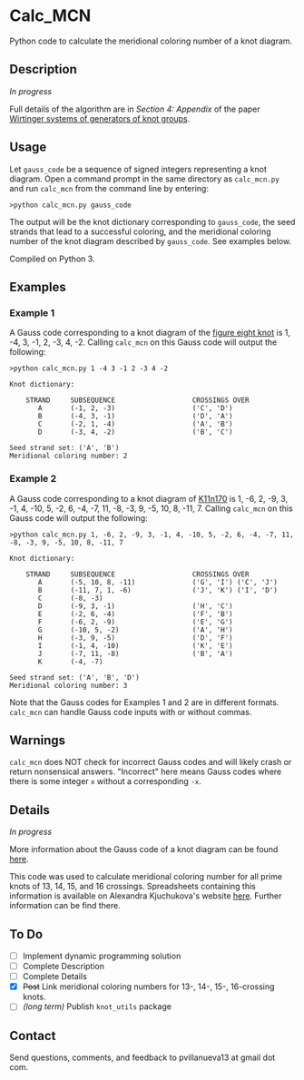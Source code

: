 # Calc_MCN

Python code to calculate the meridional coloring number of a knot diagram.

## Description

*In progress*

Full details of the algorithm are in *Section 4: Appendix* of the paper [Wirtinger systems of generators of knot groups][wirtpaper].


## Usage

Let `gauss_code` be a sequence of signed integers representing a knot diagram.  Open a command prompt in the same directory as `calc_mcn.py` and run `calc_mcn` from the command line by entering:

```
>python calc_mcn.py gauss_code
```

The output will be the knot dictionary corresponding to `gauss_code`, the seed strands that lead to a successful coloring, and the meridional coloring number of the knot diagram described by `gauss_code`.  See examples below.

Compiled on Python 3.

## Examples

### Example 1

A Gauss code corresponding to a knot diagram of the [figure eight knot][fig8] is 1, -4, 3, -1, 2, -3, 4, -2.  Calling `calc_mcn` on this Gauss code will output the following:

```
>python calc_mcn.py 1 -4 3 -1 2 -3 4 -2

Knot dictionary:

    STRAND     SUBSEQUENCE                   CROSSINGS OVER
       A       (-1, 2, -3)                   ('C', 'D')
       B       (-4, 3, -1)                   ('D', 'A')
       C       (-2, 1, -4)                   ('A', 'B')
       D       (-3, 4, -2)                   ('B', 'C')

Seed strand set: ('A', 'B')
Meridional coloring number: 2
```

### Example 2

A Gauss code corresponding to a knot diagram of [K11n170][sample_knot] is 1, -6, 2, -9, 3, -1, 4, -10, 5, -2, 6, -4, -7, 11, -8, -3, 9, -5, 10, 8, -11, 7.  Calling `calc_mcn` on this Gauss code will output the following:

```
>python calc_mcn.py 1, -6, 2, -9, 3, -1, 4, -10, 5, -2, 6, -4, -7, 11, -8, -3, 9, -5, 10, 8, -11, 7

Knot dictionary:

    STRAND     SUBSEQUENCE                   CROSSINGS OVER
       A       (-5, 10, 8, -11)              ('G', 'I') ('C', 'J')
       B       (-11, 7, 1, -6)               ('J', 'K') ('I', 'D')
       C       (-8, -3)
       D       (-9, 3, -1)                   ('H', 'C')
       E       (-2, 6, -4)                   ('F', 'B')
       F       (-6, 2, -9)                   ('E', 'G')
       G       (-10, 5, -2)                  ('A', 'H')
       H       (-3, 9, -5)                   ('D', 'F')
       I       (-1, 4, -10)                  ('K', 'E')
       J       (-7, 11, -8)                  ('B', 'A')
       K       (-4, -7)

Seed strand set: ('A', 'B', 'D')
Meridional coloring number: 3
```

Note that the Gauss codes for Examples 1 and 2 are in different formats.  `calc_mcn` can handle Gauss code inputs with or without commas.

## Warnings

`calc_mcn` does NOT check for incorrect Gauss codes and will likely crash or return nonsensical answers.  "Incorrect" here means Gauss codes where there is some integer `x` without a corresponding `-x`.

## Details

*In progress*

More information about the Gauss code of a knot diagram can be found [here][gaussinfo].

This code was used to calculate meridional coloring number for all prime knots of 13, 14, 15, and 16 crossings.  Spreadsheets containing this information is available on Alexandra Kjuchukova's website [here][bridgelink].  Further information can be find there.

## To Do

- [ ] Implement dynamic programming solution 
- [ ] Complete Description
- [ ] Complete Details
- [x] ~~Post~~ Link meridional coloring numbers for 13-, 14-, 15-, 16-crossing knots.
- [ ] *(long term)* Publish `knot_utils` package

## Contact

Send questions, comments, and feedback to pvillanueva13 at gmail dot com.

[wirtpaper]: https://arxiv.org/abs/1705.03108
[gaussinfo]: http://katlas.org/wiki/Gauss_Codes
[fig8]: http://katlas.org/wiki/4_1
[sample_knot]: http://katlas.org/wiki/K11n170
[bridgelink]: https://sites.google.com/a/wisc.edu/alexandra-a-kjuchukova/bridge-numbers

